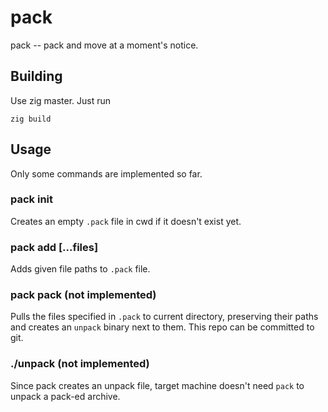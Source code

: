 # pack

pack -- pack and move at a moment's notice.

## Building

Use zig master. Just run

```shell
zig build
```

## Usage

Only some commands are implemented so far.

### pack init

Creates an empty `.pack` file in cwd if it doesn't exist yet.

### pack add [...files]

Adds given file paths to `.pack` file.

### pack pack (not implemented)

Pulls the files specified in `.pack` to current directory, preserving their paths and creates an `unpack` binary next to them. This repo can be committed to git.

### ./unpack (not implemented)

Since pack creates an unpack file, target machine doesn't need `pack` to unpack a pack-ed archive.

